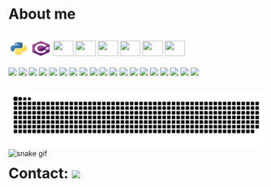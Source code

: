 <!-- Video tutorial: https://www.youtube.com/watch?v=TsaLQAetPLU -->
<!-- Link del git con imagenes y estilos: https://github.com/alexandresanlim/Badges4-README.md-Profile -->
<!-- Link de los iconos: https://devicon.dev/ -->
<!--  -->

# About me
<!--
<div>
  <a href="https://github.com/L3C74M0">
  <img height="180em" src="https://github-readme-stats.vercel.app/api?username=L3C74M0&show_icons=true&theme=dracula&include_all_commits=true&count_private=true" />
  <img height="180em" src="https://github-readme-stats.vercel.app/api/top-langs/?username=L3C74M0&layout=compact&langs_count=7&theme=dracula" />
</div> 
-->
<div style="display: inline_block"><br>
  <img align="center" height="30" width="40" src="https://raw.githubusercontent.com/devicons/devicon/master/icons/python/python-original.svg" />
  <img align="center" height="30" width="40" src="https://raw.githubusercontent.com/devicons/devicon/master/icons/csharp/csharp-original.svg" />
  <img align="center" height="30" width="40" src="https://cdn.jsdelivr.net/gh/devicons/devicon/icons/java/java-original.svg" />
  <img align="center" height="30" width="40" src="https://cdn.jsdelivr.net/gh/devicons/devicon/icons/react/react-original.svg" />
  <img align="center" height="30" width="40" src="https://cdn.jsdelivr.net/gh/devicons/devicon/icons/javascript/javascript-plain.svg"/ >
  <img align="center" height="30" width="40" src="https://cdn.jsdelivr.net/gh/devicons/devicon/icons/django/django-plain.svg" />
  <img align="center" height="30" width="40" src="https://cdn.jsdelivr.net/gh/devicons/devicon/icons/html5/html5-original.svg" />
  <img align="center" height="30" width="40" src="https://cdn.jsdelivr.net/gh/devicons/devicon/icons/css3/css3-original.svg" />       
</div>
  
  ###
  
<div>
  <img src="https://img.shields.io/badge/GIT-E44C30?style=for-the-badge&logo=git&logoColor=white" target="_blank">
  <img src="https://img.shields.io/badge/Linux-FCC624?style=for-the-badge&logo=linux&logoColor=black" target="_blank">
  <img src=" https://img.shields.io/badge/Spring_Boot-F2F4F9?style=for-the-badge&logo=spring-boot" target="_blank">
  <img src="https://img.shields.io/badge/Visual_Studio-5C2D91?style=for-the-badge&logo=visual%20studio&logoColor=white" target="_blank">
  <img src="https://img.shields.io/badge/VSCode-0078D4?style=for-the-badge&logo=visual%20studio%20code&logoColor=white" target="_blank">
  <img src="https://img.shields.io/badge/PostgreSQL-316192?style=for-the-badge&logo=postgresql&logoColor=white" target="_blank">
  <img src="https://img.shields.io/badge/GNU%20Bash-4EAA25?style=for-the-badge&logo=GNU%20Bash&logoColor=white" target="_blank">  
  <img src="https://img.shields.io/badge/Eclipse-2C2255?style=for-the-badge&logo=eclipse&logoColor=white" target="_blank">
  <img src="https://img.shields.io/badge/Spring-6DB33F?style=for-the-badge&logo=spring&logoColor=white" target="_blank">
  <img src="https://img.shields.io/badge/Spring_Boot-F2F4F9?style=for-the-badge&logo=spring-boot" target="_blank">
  <img src="https://img.shields.io/badge/powershell-5391FE?style=for-the-badge&logo=powershell&logoColor=white" target="_blank">
  <img src="https://img.shields.io/badge/Slack-4A154B?style=for-the-badge&logo=slack&logoColor=white" target="_blank">
  <img src="https://img.shields.io/badge/Jira-0052CC?style=for-the-badge&logo=Jira&logoColor=white" target="_blank">
  <img src="https://img.shields.io/badge/Trello-0052CC?style=for-the-badge&logo=trello&logoColor=white" target="_blank">
  <img src="https://img.shields.io/badge/Bitbucket-0747a6?style=for-the-badge&logo=bitbucket&logoColor=white" target="_blank">
  <img src="https://img.shields.io/badge/conda-342B029.svg?&style=for-the-badge&logo=anaconda&logoColor=white" target="_blank">
  <img src="https://img.shields.io/badge/Android_Studio-3DDC84?style=for-the-badge&logo=android-studio&logoColor=white" target="_blank">
  <img src="https://img.shields.io/badge/Colab-F9AB00?style=for-the-badge&logo=googlecolab&color=525252" target="_blank">
  <img src="https://img.shields.io/badge/Unity-100000?style=for-the-badge&logo=unity&logoColor=white" target="_blank">
</div>
  
  ##
  
  ![Snake animation](https://github.com/L3C74M0/L3C74M0/blob/output/github-contribution-grid-snake.svg)
  ![snake gif](https://github.com/L3C74M0/L3C74M0/blob/output/github-contribution-grid-snake.gif)

<div>
  <h1 style="display: table-cell; vertical-align: middle;">
    Contact:
    <a href="https://www.linkedin.com/in/l3c74m0" target="_blank"><img src="https://img.shields.io/badge/-LinkedIn-%230077B5?style=for-the-badge&logo=linkedin&logoColor=white" target="_blank"></a>  
  </h1>
</div>

